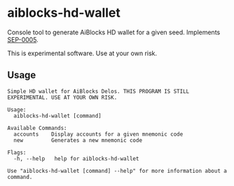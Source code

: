# aiblocks-hd-wallet

Console tool to generate AiBlocks HD wallet for a given seed. Implements [SEP-0005](https://github.com/aiblocks/aiblocks-protocol/blob/master/ecosystem/sep-0005.md).

This is experimental software. Use at your own risk.

## Usage

```
Simple HD wallet for AiBlocks Delos. THIS PROGRAM IS STILL EXPERIMENTAL. USE AT YOUR OWN RISK.

Usage:
  aiblocks-hd-wallet [command]

Available Commands:
  accounts    Display accounts for a given mnemonic code
  new         Generates a new mnemonic code

Flags:
  -h, --help   help for aiblocks-hd-wallet

Use "aiblocks-hd-wallet [command] --help" for more information about a command.
```
